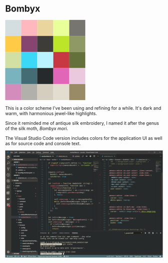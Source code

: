# Bombyx

![25 of the Bombyx colors arranged in a square](bombyx.png)

This is a color scheme I've been using and refining for a while. It's dark and warm, with harmonious jewel-like highlights.

Since it reminded me of antique silk embroidery, I named it after the genus of the silk moth, _Bombyx mori_.

The Visual Studio Code version includes colors for the application UI as well as for source code and console text.

![VSCode with Bombyx theme](bombyx-screenshot.png)